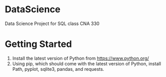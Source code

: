 # DataScience
Data Science Project for SQL class CNA 330

# Getting Started
1. Install the latest version of Python from https://www.python.org/
2. Using pip, which should come with the latest version of Python, install Path, pyplot, sqlite3, pandas, and requests.

